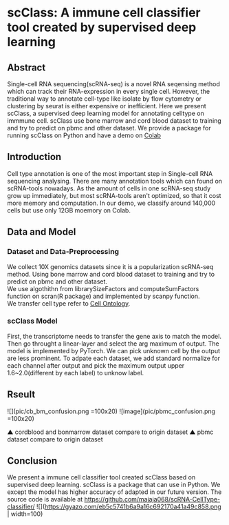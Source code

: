 # scClass: A immune cell classifier tool created by supervised deep learning

## Abstract
Single-cell RNA sequencing(scRNA-seq) is a novel RNA seqensing method which can track their RNA-expression in every single cell. 
However, the traditional way to annotate cell-type like isolate by flow cytometry or clustering by seurat is either expensive or inefficient.
Here we present scClass, a supervised deep learning model for annotating celltype on immmune cell.
scClass use bone marrow and cord blood dataset to training and try to predict on pbmc and other dataset.
We provide a package for running scClass on Python and have a demo on [Colab]()

## Introduction
Cell type annotation is one of the most important step in Single-cell RNA sequencing analysing.
There are many annotation tools which can found on scRNA-tools nowadays.
As the amount of cells in one scRNA-seq study grow up immediately,
but most scRNA-tools aren't optimized, so that it cost more memory and computation.
In our demo, we classify around 140,000 cells but use only 12GB moemory on Colab.

## Data and Model

### Dataset and Data-Preprocessing
We collect 10X genomics datasets since it is a popularization scRNA-seq method.
Using bone marrow and cord blood dataset to training and try to predict on pbmc and other dataset.<br>
We use algothithn from librarySizeFactors and computeSumFactors function on scran(R package) and implemented by scanpy function.<br>
We transfer cell type refer to [Cell Ontology](https://www.ebi.ac.uk/ols/ontologies/cl).

### scClass Model
First, the transcriptome needs to transfer the gene axis to match the model.
Then go throught a linear-layer and select the arg maximum of output.
The model is implemented by PyTorch.
We can pick unknown cell by the output are less prominent. 
To adpate each dataset,  we add standard normalize for each channel after output and pick the maximum output upper 1.6~2.0(different by each label) to unknow label.

## Rseult

![](pic/cb_bm_confusion.png =100x20)
![image](pic/pbmc_confusion.png  =100x20)

▲ cordblood and bonmarrow dataset compare to origin dataset
▲ pbmc dataset compare to origin dataset


## Conclusion
We present a immune cell classifier tool created scClass based on supervised deep learning.
scClass is a package that can use in Python.
We except the model has higher accuracy of adapted in our future version.
The source code is available at https://github.com/majaja068/scRNA-CellType-classifier/
![](https://gyazo.com/eb5c5741b6a9a16c692170a41a49c858.png | width=100)
